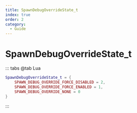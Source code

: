 ```yaml
---
title: SpawnDebugOverrideState_t
index: true
order: 2
category:
  - Guide
---
```


# SpawnDebugOverrideState_t
::: tabs
@tab Lua
```lua
SpawnDebugOverrideState_t = {
    SPAWN_DEBUG_OVERRIDE_FORCE_DISABLED = 2,
    SPAWN_DEBUG_OVERRIDE_FORCE_ENABLED = 1,
    SPAWN_DEBUG_OVERRIDE_NONE = 0
}
```
:::
